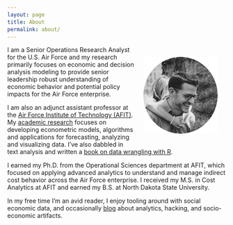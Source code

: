 ```yaml
---
layout: page
title: About
permalink: about/
---
```



<center>
<img src="/public/images/logo.png" alt="Brad" align="right" vspace="25" hspace="20">
</center> 


<p>
I am a Senior Operations Research Analyst for the U.S. Air Force and my research primarily focuses on economic and decision analysis modeling to provide senior leadership robust understanding of economic behavior and potential policy impacts for the Air Force enterprise. 
</p>

<p>
I am also an adjunct assistant professor at the <a href="http://www.afit.edu/">Air Force Institute of Technology (AFIT)</a>. My <a href="http://bradleyboehmke.github.io/cv/#publications">academic research</a> focuses on developing econometric models, algorithms and applications for forecasting, analyzing and visualizing data. I’ve also dabbled in text analysis and written a <a href="https://leanpub.com/datawranglingwithr">book on data wrangling with R</a>.  
</p>

<p>
I earned my Ph.D. from the Operational Sciences department at AFIT, which focused on applying advanced analytics to understand and manage indirect cost behavior across the Air Force enterprise. I received my M.S. in Cost Analytics at AFIT and earned my B.S. at North Dakota State University. 
<p>

</p>
In my free time I’m an avid reader, I enjoy tooling around with social economic data, and occasionally <a href="http://bradleyboehmke.github.io/">blog</a> about analytics, hacking, and socio-economic artifacts. 
</p>

